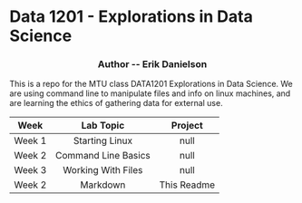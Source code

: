 # Data 1201 - Explorations in Data Science
<h3 align="center">Author -- Erik Danielson</h3>

This is a repo for the MTU class DATA1201 Explorations in Data Science. We are using command line to manipulate files and info on linux machines, and are learning the ethics of gathering data for external use.

|  Week  |      Lab Topic      | Project       |
|:------:|:-------------------:|:-------------:|
| Week 1 |   Starting Linux    | null          |
| Week 2 | Command Line Basics | null          |
| Week 3 | Working With Files  | null          |
| Week 2 | Markdown            | This Readme   |

